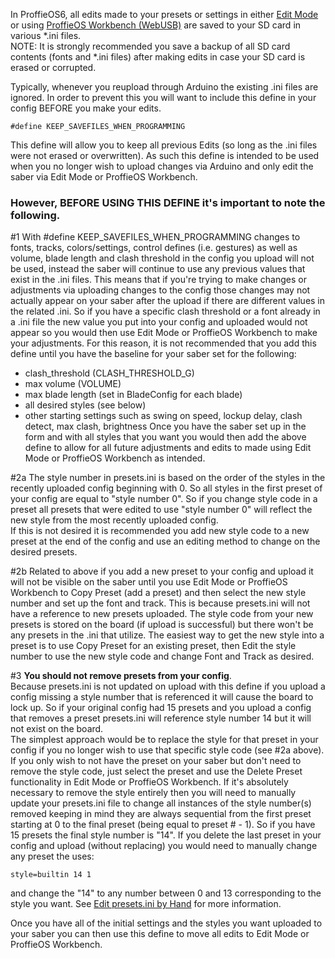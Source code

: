 In ProffieOS6, all edits made to your presets or settings in either [Edit Mode](https://fett263.s3.us-east-2.amazonaws.com/proffieOS6-edit-mode.html) or using [ProffieOS Workbench (WebUSB)](webusb.md) are saved to your SD card in various *.ini files.  
NOTE: It is strongly recommended you save a backup of all SD card contents (fonts and *.ini files) after making edits in case your SD card is erased or corrupted.

Typically, whenever you reupload through Arduino the existing .ini files are ignored.  In order to prevent this you will want to include this define in your config BEFORE you make your edits.

`#define KEEP_SAVEFILES_WHEN_PROGRAMMING`

This define will allow you to keep all previous Edits (so long as the .ini files were not erased or overwritten). As such this define is intended to be used when you no longer wish to upload changes via Arduino and only edit the saber via Edit Mode or ProffieOS Workbench.

### However, BEFORE USING THIS DEFINE it's important to note the following.  

#1 With #define KEEP_SAVEFILES_WHEN_PROGRAMMING changes to fonts, tracks, colors/settings, control defines (i.e. gestures) as well as volume, blade length and clash threshold in the config you upload will not be used, instead the saber will continue to use any previous values that exist in the .ini files.
This means that if you're trying to make changes or adjustments via uploading changes to the config those changes may not actually appear on your saber after the upload if there are different values in the related .ini.  So if you have a specific clash threshold or a font already in a .ini file the new value you put into your config and uploaded would not appear so you would then use Edit Mode or ProffieOS Workbench to make your adjustments.
For this reason, it is not recommended that you add this define until you have the baseline for your saber set for the following:
* clash_threshold (CLASH_THRESHOLD_G)
* max volume (VOLUME) 
* max blade length (set in BladeConfig for each blade)
* all desired styles (see below)
* other starting settings such as swing on speed, lockup delay, clash detect, max clash, brightness
Once you have the saber set up in the form and with all styles that you want you would then add the above define to allow for all future adjustments and edits to made using Edit Mode or ProffieOS Workbench as intended.

#2a The style number in presets.ini is based on the order of the styles in the recently uploaded config beginning with 0.  So all styles in the first preset of your config are equal to "style number 0".  So if you change style code in a preset all presets that were edited to use "style number 0" will reflect the new style from the most recently uploaded config.  
If this is not desired it is recommended you add new style code to a new preset at the end of the config and use an editing method to change on the desired presets.

#2b Related to above if you add a new preset to your config and upload it will not be visible on the saber until you use Edit Mode or ProffieOS Workbench to Copy Preset (add a preset) and then select the new style number and set up the font and track.  This is because presets.ini will not have a reference to new presets uploaded.  The style code from your new presets is stored on the board (if upload is successful) but there won't be any presets in the .ini that utilize. 
The easiest way to get the new style into a preset is to use Copy Preset for an existing preset, then Edit the style number to use the new style code and change Font and Track as desired.

#3 **You should not remove presets from your config**.  
Because presets.ini is not updated on upload with this define if you upload a config missing a style number that is referenced it will cause the board to lock up.  So if your original config had 15 presets and you upload a config that removes a preset presets.ini will reference style number 14 but it will not exist on the board.  
The simplest approach would be to replace the style for that preset in your config if you no longer wish to use that specific style code (see #2a above).
If you only wish to not have the preset on your saber but don't need to remove the style code, just select the preset and use the Delete Preset functionality in Edit Mode or ProffieOS Workbench.
If it's absolutely necessary to remove the style entirely then you will need to manually update your presets.ini file to change all instances of the style number(s) removed keeping in mind they are always sequential from the first preset starting at 0 to the final preset (being equal to preset # - 1).  So if you have 15 presets the final style number is "14".  If you delete the last preset in your config and upload (without replacing) you would need to manually change any preset the uses:

`style=builtin 14 1`

and change the "14" to any number between 0 and 13 corresponding to the style you want.  See [Edit presets.ini by Hand](howto/editing-presets.ini-by-hand.md) for more information.

Once you have all of the initial settings and the styles you want uploaded to your saber you can then use this define to move all edits to Edit Mode or ProffieOS Workbench.
